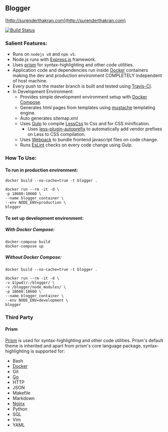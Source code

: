 ## Blogger
[http://surenderthakran.com](http://surenderthakran.com)

[![Build Status](https://travis-ci.com/surenderthakran/blogger.svg?branch=master)](https://travis-ci.com/surenderthakran/blogger)

### Salient Features:
- Runs on `nodejs v8` and `npm v5`.
- Node.js runs with [Express.js](https://expressjs.com/) framework.
- Uses [prism](https://github.com/PrismJS/prism) for syntax-highlighting and other code utilities.
- Application code and dependencies run inside [Docker](https://www.docker.com/) containers making the dev and production environment COMPLETELY independent of host machine.
- Every push to the master branch is built and tested using [Travis-CI](https://travis-ci.com/surenderthakran/blogger).
- In Development Environment:
    - Provides simple development environment setup with [Docker Compose](https://docs.docker.com/compose/).
    - Generates html pages from templates using [mustache](https://mustache.github.io/) templating engine.
    - Auto generates sitemap.xml
    - Uses [Gulp](http://gulpjs.com/) to compile [LessCss](http://lesscss.org/) to Css and for CSS minification.
      - Uses [less-plugin-autoprefix](https://www.npmjs.com/package/less-plugin-autoprefix) to automatically add vendor prefixes on Less to CSS compilation.
    - Uses [Webpack](https://webpack.js.org/) to bundle frontend javascript files on code change.
    - Runs [EsLint](https://eslint.org/) checks on every code change using Gulp.

### How To Use:
#### To run in production environment:
```
docker build --no-cache=true -t blogger .

docker run --rm -it -d \
-p 18660:18660 \
--name blogger_container \
--env NODE_ENV=production \
blogger
```
#### To set up development environment:
##### With Docker Compose:
```
docker-compose build
docker-compose up
```

##### Without Docker Compose:
```
docker build --no-cache=true -t blogger .

docker run --rm -it -d \
-v $(pwd)/:/blogger/ \
-v /blogger/node_modules/ \
-p 18660:18660 \
--name blogger_container \
--env NODE_ENV=development \
blogger
```

### Third Party
#### Prism
[Prism](https://github.com/PrismJS/prism) is used for syntax-highlighting and other code utilities.
Prism's default theme is inherited and apart from prism's core language package, syntax-highlighting is supported for:
- Bash
- [Docker](https://www.docker.com/)
- Git
- [Go](https://golang.org/)
- HTTP
- JSON
- Makefile
- Markdown
- [Nginx](https://www.nginx.com/)
- Python
- SQL
- Vim
- YAML
